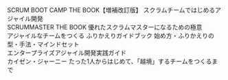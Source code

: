 SCRUM BOOT CAMP THE BOOK【増補改訂版】 スクラムチームではじめるアジャイル開発  
SCRUMMASTER THE BOOK 優れたスクラムマスターになるための極意  
アジャイルなチームをつくる ふりかえりガイドブック 始め方・ふりかえりの型・手法・マインドセット  
エンタープライズアジャイル開発実践ガイド  
カイゼン・ジャーニー たった1人からはじめて、「越境」するチームをつくるまで  
